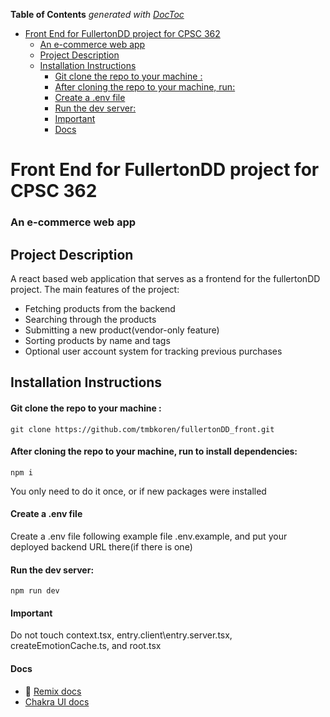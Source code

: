 <!-- START doctoc generated TOC please keep comment here to allow auto update -->
<!-- DON'T EDIT THIS SECTION, INSTEAD RE-RUN doctoc TO UPDATE -->
**Table of Contents**  *generated with [DocToc](https://github.com/thlorenz/doctoc)*

- [Front End for FullertonDD project for CPSC 362](#front-end-for-fullertondd-project-for-cpsc-362)
    - [An e-commerce web app](#an-e-commerce-web-app)
  - [Project Description](#project-description)
  - [Installation Instructions](#installation-instructions)
      - [Git clone the repo to your machine :](#git-clone-the-repo-to-your-machine-)
      - [After cloning the repo to your machine, run:](#after-cloning-the-repo-to-your-machine-run)
      - [Create a .env file](#create-a-env-file)
      - [Run the dev server:](#run-the-dev-server)
      - [Important](#important)
      - [Docs](#docs)

<!-- END doctoc generated TOC please keep comment here to allow auto update -->

# Front End for FullertonDD project for CPSC 362

### An e-commerce web app

## Project Description
A react based web application that serves as a frontend for the fullertonDD project.
The main features of the project:
- Fetching products from the backend
- Searching through the products
- Submitting a new product(vendor-only feature)
- Sorting products by name and tags
- Optional user account system for tracking previous purchases

## Installation Instructions

#### Git clone the repo to your machine :
```shellscript
git clone https://github.com/tmbkoren/fullertonDD_front.git
```

#### After cloning the repo to your machine, run to install dependencies:

```shellscript
npm i
```

You only need to do it once, or if new packages were installed

#### Create a .env file

Create a .env file following example file .env.example, and put your deployed backend URL there(if there is one)

#### Run the dev server:

```shellscript
npm run dev
```
#### Important
Do not touch context.tsx, entry.client\entry.server.tsx, createEmotionCache.ts, and root.tsx 

#### Docs

- 📖 [Remix docs](https://remix.run/docs)
- [Chakra UI docs](https://v2.chakra-ui.com/docs/components)
